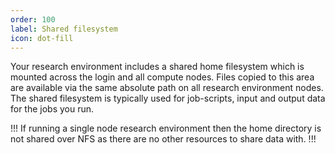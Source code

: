 ```yaml
---
order: 100
label: Shared filesystem
icon: dot-fill
---
```


Your research environment includes a shared home filesystem which is mounted across the login and all compute nodes. Files copied to this area are available via the same absolute path on all research environment nodes. The shared filesystem is typically used for job-scripts, input and output data for the jobs you run.

!!!
If running a single node research environment then the home directory is not shared over NFS as there are no other resources to share data with.
!!!